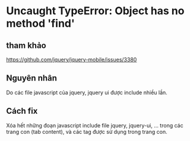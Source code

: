 # Uncaught TypeError: Object has no method 'find' #
## tham khảo ##
https://github.com/jquery/jquery-mobile/issues/3380
## Nguyên nhân ##
Do các file javascript của jquery, jquery ui được include nhiều lần.
## Cách fix ##
Xóa hết những đoạn javascript include file jquery, jquery-ui, ... trong các trang con (tab content), và các tag được sử dụng trong trang con.